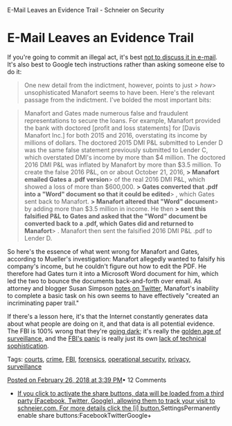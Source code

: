 E-Mail Leaves an Evidence Trail - Schneier on Security

# E-Mail Leaves an Evidence Trail

If you're going to commit an illegal act, it's best [not to discuss it in e-mail](https://slate.com/technology/2018/02/paul-manafort-couldnt-convert-pdfs-to-word-documents.html). It's also best to Google tech instructions rather than asking someone else to do it:

> One new detail from the indictment, however, points to just *> how*>  unsophisticated Manafort seems to have been. Here's the relevant passage from the indictment. I've bolded the most important bits:

> Manafort and Gates made numerous false and fraudulent representations to secure the loans. For example, Manafort provided the bank with doctored [profit and loss statements] for [Davis Manafort Inc.] for both 2015 and 2016, overstating its income by millions of dollars. The doctored 2015 DMI P&L submitted to Lender D was the same false statement previously submitted to Lender C, which overstated DMI's income by more than $4 million. The doctored 2016 DMI P&L was inflated by Manafort by more than $3.5 million. To create the false 2016 P&L, on or about October 21, 2016, **> Manafort emailed Gates a .pdf version**>  of the real 2016 DMI P&L, which showed a loss of more than $600,000. **> Gates converted that .pdf into a "Word" document so that it could be edited**> , which Gates sent back to Manafort. **> Manafort altered that "Word" document**>  by adding more than $3.5 million in income. He then **> sent this falsified P&L to Gates and asked that the "Word" document be converted back to a .pdf, which Gates did and returned to Manafort**> . Manafort then sent the falsified 2016 DMI P&L .pdf to Lender D.

So here's the essence of what went wrong for Manafort and Gates, according to Mueller's investigation: Manafort allegedly wanted to falsify his company's income, but he couldn't figure out how to edit the PDF. He therefore had Gates turn it into a Microsoft Word document for him, which led the two to bounce the documents back-and-forth over email. As attorney and blogger Susan Simpson [notes on Twitter](https://twitter.com/TheViewFromLL2/status/966807752696909826), Manafort's inability to complete a basic task on his own seems to have effectively "created an incriminating paper trail."

If there's a lesson here, it's that the Internet constantly generates data about what people are doing on it, and that data is all potential evidence. The FBI is 100% wrong that they're [going dark](https://www.documentcloud.org/documents/4325815-Director-Wray-Testimony.html#document/p5/a392750); it's really the [golden age of surveillance](https://www.judiciary.senate.gov/imo/media/doc/07-08-15%20Swire%20Testimony.pdf), and the [FBI's panic](https://cyber.harvard.edu/pubrelease/dont-panic/) is really just its own [lack of technical sophistication](https://www.wired.com/2013/01/wiretap-backdoors/).

Tags: [courts](https://www.schneier.com/cgi-bin/mt/mt-search.cgi?search=courts&__mode=tag&IncludeBlogs=2&limit=10&page=1), [crime](https://www.schneier.com/cgi-bin/mt/mt-search.cgi?search=crime&__mode=tag&IncludeBlogs=2&limit=10&page=1), [FBI](https://www.schneier.com/cgi-bin/mt/mt-search.cgi?search=FBI&__mode=tag&IncludeBlogs=2&limit=10&page=1), [forensics](https://www.schneier.com/cgi-bin/mt/mt-search.cgi?search=forensics&__mode=tag&IncludeBlogs=2&limit=10&page=1), [operational security](https://www.schneier.com/cgi-bin/mt/mt-search.cgi?search=operational%20security&__mode=tag&IncludeBlogs=2&limit=10&page=1), [privacy](https://www.schneier.com/cgi-bin/mt/mt-search.cgi?search=privacy&__mode=tag&IncludeBlogs=2&limit=10&page=1), [surveillance](https://www.schneier.com/cgi-bin/mt/mt-search.cgi?search=surveillance&__mode=tag&IncludeBlogs=2&limit=10&page=1)

[Posted on February 26, 2018 at 3:39 PM](https://www.schneier.com/blog/archives/2018/02/e-mail_leaves_a.html)• 12 Comments

- [If you click to activate the share buttons, data will be loaded from a third party (Facebook, Twitter, Google), allowing them to track your visit to schneier.com. For more details click the [i] button.](http://panzi.github.com/SocialSharePrivacy/)SettingsPermanently enable share buttons:FacebookTwitterGoogle+